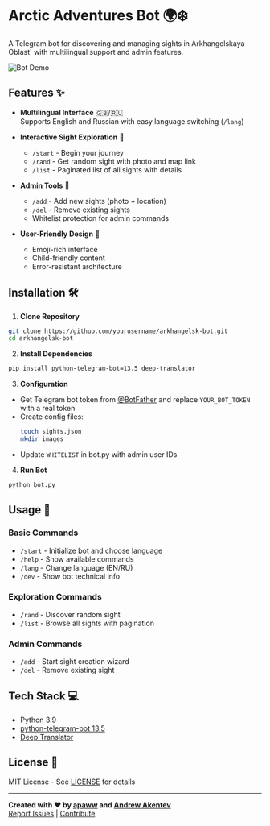# Arctic Adventures Bot 🌍❄️

A Telegram bot for discovering and managing sights in Arkhangelskaya Oblast' with multilingual support and admin features.

![Bot Demo](demo.gif)

## Features ✨

- **Multilingual Interface** 🇬🇧/🇷🇺  
  Supports English and Russian with easy language switching (`/lang`)

- **Interactive Sight Exploration** 🏰
  - `/start` - Begin your journey
  - `/rand` - Get random sight with photo and map link
  - `/list` - Paginated list of all sights with details

- **Admin Tools** 🧙
  - `/add` - Add new sights (photo + location)
  - `/del` - Remove existing sights
  - Whitelist protection for admin commands

- **User-Friendly Design** 🎨
  - Emoji-rich interface
  - Child-friendly content
  - Error-resistant architecture

## Installation 🛠️

1. **Clone Repository**
```bash
git clone https://github.com/yourusername/arkhangelsk-bot.git
cd arkhangelsk-bot
```

2. **Install Dependencies**
```bash
pip install python-telegram-bot=13.5 deep-translator
```

3. **Configuration**
- Get Telegram bot token from [@BotFather](https://t.me/BotFather) and replace `YOUR_BOT_TOKEN` with a real token
- Create config files:
  ```bash
  touch sights.json
  mkdir images
  ```
- Update `WHITELIST` in bot.py with admin user IDs

4. **Run Bot**
```bash
python bot.py
```

## Usage 🤖

### Basic Commands
- `/start` - Initialize bot and choose language
- `/help` - Show available commands
- `/lang` - Change language (EN/RU)
- `/dev` - Show bot technical info

### Exploration Commands
- `/rand` - Discover random sight
- `/list` - Browse all sights with pagination

### Admin Commands
- `/add` - Start sight creation wizard
- `/del` - Remove existing sight

## Tech Stack 💻
- Python 3.9
- [python-telegram-bot 13.5](https://python-telegram-bot.org/)
- [Deep Translator](https://deep-translator.readthedocs.io/)

## License 📄
MIT License - See [LICENSE](LICENSE) for details

---

**Created with ❤️ by [apaww](https://github.com/apaww) and [Andrew Akentev](https://github.com/AnAkfiaSaltes)**  
[Report Issues](https://github.com/apaww/Arctic-Adventures-Bot/issues) | [Contribute](https://github.com/apaww/Arctic-Adventures-Bot/pulls)
```

